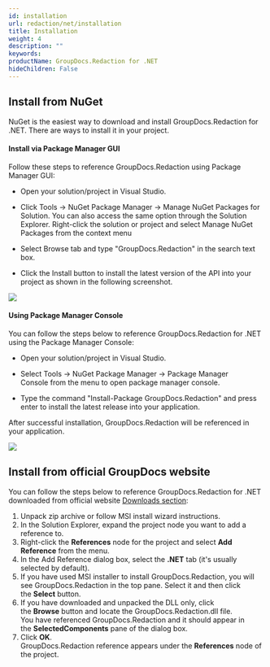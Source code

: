 ```yaml
---
id: installation
url: redaction/net/installation
title: Installation
weight: 4
description: ""
keywords: 
productName: GroupDocs.Redaction for .NET
hideChildren: False
---
```

  

## Install from NuGet

NuGet is the easiest way to download and install GroupDocs.Redaction for .NET. There are ways to install it in your project.

#### Install via Package Manager GUI

Follow these steps to reference GroupDocs.Redaction using Package Manager GUI:

*   Open your solution/project in Visual Studio.
    
*   Click Tools -> NuGet Package Manager -> Manage NuGet Packages for Solution. You can also access the same option through the Solution Explorer. Right-click the solution or project and select Manage NuGet Packages from the context menu
    
*   Select Browse tab and type "GroupDocs.Redaction" in the search text box.
    
*   Click the Install button to install the latest version of the API into your project as shown in the following screenshot.  
      
    

![](/redaction/net/images/installation.png)

#### Using Package Manager Console

You can follow the steps below to reference GroupDocs.Redaction for .NET using the Package Manager Console:

*   Open your solution/project in Visual Studio.
    
*   Select Tools -> NuGet Package Manager -> Package Manager Console from the menu to open package manager console.
    
*   Type the command "Install-Package GroupDocs.Redaction" and press enter to install the latest release into your application.
    

After successful installation, GroupDocs.Redaction will be referenced in your application.  
  
![](/redaction/net/images/installation_1.png)

## Install from official GroupDocs website

You can follow the steps below to reference GroupDocs.Redaction for .NET downloaded from official website [Downloads section](https://downloads.groupdocs.com/redaction/net):

1.  Unpack zip archive or follow MSI install wizard instructions.
2.  In the Solution Explorer, expand the project node you want to add a reference to.
3.  Right-click the **References** node for the project and select **Add Reference** from the menu.
4.  In the Add Reference dialog box, select the **.NET** tab (it's usually selected by default).
5.  If you have used MSI installer to install GroupDocs.Redaction, you will see GroupDocs.Redaction in the top pane. Select it and then click the **Select** button.
6.  If you have downloaded and unpacked the DLL only, click the **Browse** button and locate the GroupDocs.Redaction.dll file.   
    You have referenced GroupDocs.Redaction and it should appear in the **SelectedComponents** pane of the dialog box.
7.  Click **OK**.   
    GroupDocs.Redaction reference appears under the **References** node of the project.
